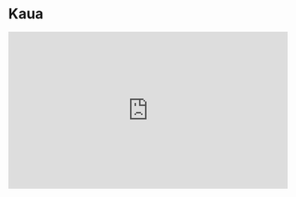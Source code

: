 # Kaua
<iframe width="560" height="315" src="https://www.youtube.com/embed/dC9hlHdnSEM?si=LLzYgAUIGDaI0oiS" title="YouTube video player" frameborder="0" allow="accelerometer; autoplay; clipboard-write; encrypted-media; gyroscope; picture-in-picture; web-share" referrerpolicy="strict-origin-when-cross-origin" allowfullscreen></iframe>
